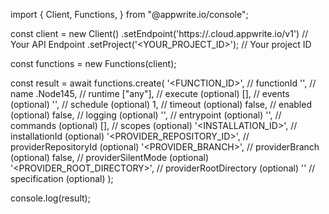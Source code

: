 import { Client, Functions,  } from "@appwrite.io/console";

const client = new Client()
    .setEndpoint('https://<REGION>.cloud.appwrite.io/v1') // Your API Endpoint
    .setProject('<YOUR_PROJECT_ID>'); // Your project ID

const functions = new Functions(client);

const result = await functions.create(
    '<FUNCTION_ID>', // functionId
    '<NAME>', // name
    .Node145, // runtime
    ["any"], // execute (optional)
    [], // events (optional)
    '', // schedule (optional)
    1, // timeout (optional)
    false, // enabled (optional)
    false, // logging (optional)
    '<ENTRYPOINT>', // entrypoint (optional)
    '<COMMANDS>', // commands (optional)
    [], // scopes (optional)
    '<INSTALLATION_ID>', // installationId (optional)
    '<PROVIDER_REPOSITORY_ID>', // providerRepositoryId (optional)
    '<PROVIDER_BRANCH>', // providerBranch (optional)
    false, // providerSilentMode (optional)
    '<PROVIDER_ROOT_DIRECTORY>', // providerRootDirectory (optional)
    '' // specification (optional)
);

console.log(result);
